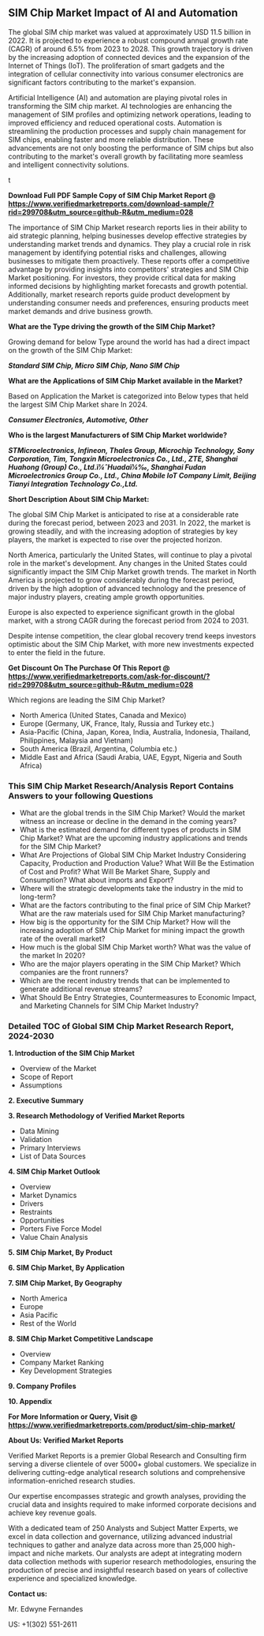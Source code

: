 <h2>SIM Chip Market Impact of AI and Automation</h2><p>The global SIM chip market was valued at approximately USD 11.5 billion in 2022. It is projected to experience a robust compound annual growth rate (CAGR) of around 6.5% from 2023 to 2028. This growth trajectory is driven by the increasing adoption of connected devices and the expansion of the Internet of Things (IoT). The proliferation of smart gadgets and the integration of cellular connectivity into various consumer electronics are significant factors contributing to the market's expansion.</p><p>Artificial Intelligence (AI) and automation are playing pivotal roles in transforming the SIM chip market. AI technologies are enhancing the management of SIM profiles and optimizing network operations, leading to improved efficiency and reduced operational costs. Automation is streamlining the production processes and supply chain management for SIM chips, enabling faster and more reliable distribution. These advancements are not only boosting the performance of SIM chips but also contributing to the market's overall growth by facilitating more seamless and intelligent connectivity solutions.</p>t</p><p id="" class=""><strong>Download Full PDF Sample Copy of SIM Chip Market Report @ <a href="https://www.verifiedmarketreports.com/download-sample/?rid=299708&utm_source=github-R&utm_medium=028" target="_blank">https://www.verifiedmarketreports.com/download-sample/?rid=299708&utm_source=github-R&utm_medium=028</a></strong></p><p>The importance of&nbsp;SIM Chip Market research reports lies in their ability to aid strategic planning, helping businesses develop effective strategies by understanding market trends and dynamics. They play a crucial role in risk management by identifying potential risks and challenges, allowing businesses to mitigate them proactively. These reports offer a competitive advantage by providing insights into competitors' strategies and SIM Chip Market positioning. For investors, they provide critical data for making informed decisions by highlighting market forecasts and growth potential. Additionally, market research reports guide product development by understanding consumer needs and preferences, ensuring products meet market demands and drive business growth.</p><p><strong>What are the&nbsp;Type driving the growth of the SIM Chip Market?</strong></p><p id="" class="">Growing demand for below Type around the world has had a direct impact on the growth of the SIM Chip Market:</p><em><strong>Standard SIM Chip, Micro SIM Chip, Nano SIM Chip</strong></em></p><strong>What are the&nbsp;Applications&nbsp;of SIM Chip Market available in the Market?</strong></p><p id="" class="">Based on Application the Market is categorized into Below types that held the largest SIM Chip Market share In 2024.</p><em><strong>Consumer Electronics, Automotive, Other</strong></em></p><strong>Who is the largest Manufacturers of SIM Chip Market worldwide?</strong></p><p><em><strong>STMicroelectronics, Infineon, Thales Group, Microchip Technology, Sony Corporation, Tim, Tongxin Microelectronics Co., Ltd., ZTE, Shanghai Huahong (Group) Co., Ltd.ï¼ˆHuadaï¼‰, Shanghai Fudan Microelectronics Group Co., Ltd., China Mobile IoT Company Limit, Beijing Tianyi Integration Technology Co.,Ltd.</strong></em></p><p id="" class=""><strong>Short Description About SIM Chip Market:</strong></p><p>The global SIM Chip Market is anticipated to rise at a considerable rate during the forecast period, between 2023 and 2031. In 2022, the market is growing steadily, and with the increasing adoption of strategies by key players, the market is expected to rise over the projected horizon.</p><p>North America, particularly the United States, will continue to play a pivotal role in the market's development. Any changes in the United States could significantly impact the SIM Chip Market growth trends. The market in North America is projected to grow considerably during the forecast period, driven by the high adoption of advanced technology and the presence of major industry players, creating ample growth opportunities.</p><p>Europe is also expected to experience significant growth in the global market, with a strong CAGR during the forecast period from 2024 to 2031.</p><p>Despite intense competition, the clear global recovery trend keeps investors optimistic about the SIM Chip Market, with more new investments expected to enter the field in the future.</p><p id="" class=""><strong>Get Discount On The Purchase Of This Report @ <a href="https://www.verifiedmarketreports.com/ask-for-discount/?rid=299708&utm_source=github-R&utm_medium=028" target="_blank">https://www.verifiedmarketreports.com/ask-for-discount/?rid=299708&utm_source=github-R&utm_medium=028</a></strong></p>Which regions are leading the SIM Chip Market?</p><ul><li>North America (United States, Canada and Mexico)</li><li>Europe (Germany, UK, France, Italy, Russia and Turkey etc.)</li><li>Asia-Pacific (China, Japan, Korea, India, Australia, Indonesia, Thailand, Philippines, Malaysia and Vietnam)</li><li>South America (Brazil, Argentina, Columbia etc.)</li><li>Middle East and Africa (Saudi Arabia, UAE, Egypt, Nigeria and South Africa)</li></ul><h3 id="" class="">This SIM Chip Market Research/Analysis Report Contains Answers to your following Questions</h3><ul><li>What are the global trends in the SIM Chip Market? Would the market witness an increase or decline in the demand in the coming years?</li><li>What is the estimated demand for different types of products in SIM Chip Market? What are the upcoming industry applications and trends for the SIM Chip Market?</li><li>What Are Projections of Global SIM Chip Market Industry Considering Capacity, Production and Production Value? What Will Be the Estimation of Cost and Profit? What Will Be Market Share, Supply and Consumption? What about imports and Export?</li><li>Where will the strategic developments take the industry in the mid to long-term?</li><li>What are the factors contributing to the final price of SIM Chip Market? What are the raw materials used for SIM Chip Market manufacturing?</li><li>How big is the opportunity for the SIM Chip Market? How will the increasing adoption of SIM Chip Market for mining impact the growth rate of the overall market?</li><li>How much is the global SIM Chip Market worth? What was the value of the market In 2020?</li><li>Who are the major players operating in the SIM Chip Market? Which companies are the front runners?</li><li>Which are the recent industry trends that can be implemented to generate additional revenue streams?</li><li>What Should Be Entry Strategies, Countermeasures to Economic Impact, and Marketing Channels for SIM Chip Market Industry?</li></ul><h3 id="" class="">Detailed TOC of Global SIM Chip Market Research Report, 2024-2030</h3><p id="" class=""><strong>1. Introduction of the SIM Chip Market</strong></p><ul><li>Overview of the Market</li><li>Scope of Report</li><li>Assumptions</li></ul><p id="" class=""><strong>2. Executive Summary</strong></p><p id="" class=""><strong>3. Research Methodology of Verified Market Reports</strong></p><ul><li>Data Mining</li><li>Validation</li><li>Primary Interviews</li><li>List of Data Sources</li></ul><p id="" class=""><strong>4. SIM Chip Market Outlook</strong></p><ul><li>Overview</li><li>Market Dynamics</li><li>Drivers</li><li>Restraints</li><li>Opportunities</li><li>Porters Five Force Model</li><li>Value Chain Analysis</li></ul><p id="" class=""><strong>5. SIM Chip Market, By Product</strong></p><p id="" class=""><strong>6. SIM Chip Market, By Application</strong></p><p id="" class=""><strong>7. SIM Chip Market, By Geography</strong></p><ul><li>North America</li><li>Europe</li><li>Asia Pacific</li><li>Rest of the World</li></ul><p id="" class=""><strong>8. SIM Chip Market Competitive Landscape</strong></p><ul><li>Overview</li><li>Company Market Ranking</li><li>Key Development Strategies</li></ul><p id="" class=""><strong>9. Company Profiles</strong></p><p id="" class=""><strong>10. Appendix</strong></p><p id="" class=""><strong>For More Information or Query, Visit @ <a href="https://www.verifiedmarketreports.com/product/sim-chip-market/" target="_blank">https://www.verifiedmarketreports.com/product/sim-chip-market/</a></strong></p><p id="" class=""><strong>About Us: Verified Market Reports</strong></p><p id="" class="">Verified Market Reports is a premier Global Research and Consulting firm serving a diverse clientele of over 5000+ global customers. We specialize in delivering cutting-edge analytical research solutions and comprehensive information-enriched research studies.</p><p id="" class="">Our expertise encompasses strategic and growth analyses, providing the crucial data and insights required to make informed corporate decisions and achieve key revenue goals.</p><p id="" class="">With a dedicated team of 250 Analysts and Subject Matter Experts, we excel in data collection and governance, utilizing advanced industrial techniques to gather and analyze data across more than 25,000 high-impact and niche markets. Our analysts are adept at integrating modern data collection methods with superior research methodologies, ensuring the production of precise and insightful research based on years of collective experience and specialized knowledge.</p><p id="" class=""><strong>Contact us:</strong></p><p id="" class="">Mr. Edwyne Fernandes</p><p id="" class="">US: +1(302) 551-2611</p>
